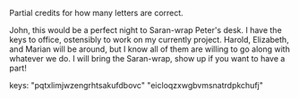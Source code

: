 Partial credits for how many letters are correct.

John, this would be a perfect night to Saran-wrap Peter's desk.  I have the keys to office, ostensibly to work on my currently project.  Harold, Elizabeth, and Marian will be around, but I know all of them are willing to go along with whatever we do.  I will bring the Saran-wrap, show up if you want to have a part!

keys:
"pqtxlimjwzengrhtsakufdbovc"
"eicloqzxwgbvmsnatrdpkchufj"